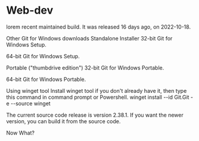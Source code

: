 # Web-dev
lorem
recent maintained build. It was released 16 days ago, on 2022-10-18.

Other Git for Windows downloads
Standalone Installer
32-bit Git for Windows Setup.

64-bit Git for Windows Setup.

Portable ("thumbdrive edition")
32-bit Git for Windows Portable.

64-bit Git for Windows Portable.

Using winget tool
Install winget tool if you don't already have it, then type this command in command prompt or Powershell.
winget install --id Git.Git -e --source winget

The current source code release is version 2.38.1. If you want the newer version, you can build it from the source code.

Now What?
